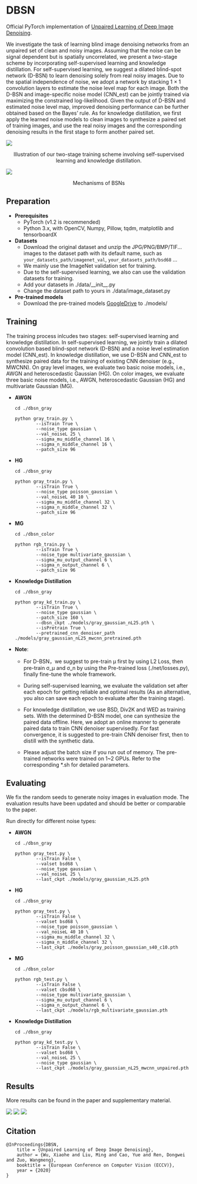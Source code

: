 # DBSN

Official PyTorch implementation of [Unpaired Learning of Deep Image Denoising](http://www.ecva.net/papers/eccv_2020/papers_ECCV/papers/123490341.pdf).

We investigate the task of learning blind image denoising networks from an unpaired set of clean and noisy images.
Assuming that the noise can be signal dependent but is spatially uncorrelated, we present a two-stage scheme by incorporating self-supervised learning and knowledge distillation. 
For self-supervised learning, we suggest a dilated blind-spot network (D-BSN) to learn denoising solely from real noisy images. Due to the spatial independence of noise, we adopt a network by stacking 1 × 1 convolution layers to estimate the noise level map for each image. Both the D-BSN and image-specific noise model (CNN\_est) can be jointly trained via maximizing the constrained log-likelihood. Given the output of D-BSN and estimated noise level map,
improved denoising performance can be further obtained based on the Bayes’ rule. 
As for knowledge distillation, we first apply the learned noise models to clean images to synthesize a paired set of training images, and use the real noisy images and the corresponding denoising results in the first stage to form another paired set.

<img src="./figs/ULD.png">
<p align="center">Illustration of our two-stage training scheme involving self-supervised learning and knowledge distillation.</p>

<img src="./figs/DBSN.png">
<p align="center">Mechanisms of BSNs</p>

## Preparation

- **Prerequisites**
    - PyTorch (v1.2 is recommended)
    - Python 3.x, with OpenCV, Numpy, Pillow, tqdm, matplotlib and tensorboardX
- **Datasets**
    - Download the original dataset and unzip the JPG/PNG/BMP/TIF... images to the dataset path with its default name, such as `your_datasets_path/imagenet_val`, `your_datasets_path/bsd68` ...
    - We mainly use the ImageNet validation set for training. 
    - Due to the self-supervised learning, we also can use the validation datasets for training.
    - Add your datasets in ./data/\_\_init\_\_.py
    - Change the dataset path to yours in ./data/image_dataset.py
- **Pre-trained models**
    - Download the pre-trained models [GoogleDrive](https://drive.google.com/drive/folders/1y6_QMGqamAmg8MguCjl6yxGW7Qquedr1?usp=sharing) to ./models/

## Training

The training process inlcudes two stages: self-supervised learning and knowledge distillation. In self-supervised learning, we jointly train a dilated convolution based blind-spot network (D-BSN) and a noise level estimation model (CNN\_est). In knowledge distillation, we use D-BSN and CNN\_est to synthesize paired data for the training of existing CNN denoiser (e.g., MWCNN).
On gray level images, we evaluate two basic noise models, i.e., AWGN and heteroscedastic Gaussian (HG). On color images, we evaluate three basic noise models, i.e., AWGN, heteroscedastic Gaussian (HG) and multivariate Gaussian (MG).

- **AWGN**

    ```console
    cd ./dbsn_gray
    
    python gray_train.py \
            --isTrain True \
            --noise_type gaussian \
            --val_noiseL 25 \
            --sigma_mu_middle_channel 16 \
            --sigma_n_middle_channel 16 \
            --patch_size 96
    ```
    
- **HG**
    
    ```console
    cd ./dbsn_gray
    
    python gray_train.py \
            --isTrain True \
            --noise_type poisson_gaussian \
            --val_noiseL 40 10 \
            --sigma_mu_middle_channel 32 \
            --sigma_n_middle_channel 32 \
            --patch_size 96
    ```
    
- **MG**
    
    ```console
    cd ./dbsn_color
    
    python rgb_train.py \
            --isTrain True \
            --noise_type multivariate_gaussian \
            --sigma_mu_output_channel 6 \
            --sigma_n_output_channel 6 \
            --patch_size 96
    ```
    
- **Knowledge Distillation**

    ```console
    cd ./dbsn_gray
    
    python gray_kd_train.py \
            --isTrain True \
            --noise_type gaussian \
            --patch_size 160 \
            --dbsn_ckpt ./models/gray_gaussian_nL25.pth \
            --isPretrain True \
            --pretrained_cnn_denoiser_path ./models/gray_gaussian_nL25_mwcnn_pretrained.pth 
    ```

- **Note**:

    - For D-BSN，we suggest to pre-train μ first by using L2 Loss, then pre-train σ_μ and σ_n by using the Pre-trained loss (./net/losses.py), finally fine-tune the whole framework.

    - During self-supervised learning, we evaluate the validation set after each epoch for getting reliable and optimal results (As an alternative, you also can save each epoch to evaluate after the training stage). 

    - For knowledge distillation, we use BSD, Div2K and WED as training sets. With the determined D-BSN model, one can synthesize the paired data offline. Here, we adopt an online manner to generate paired data to train CNN denoiser supervisedly. For fast convergence, it is suggested to pre-train CNN denoiser first, then to distill with the synthetic data. 

    - Please adjust the batch size if you run out of memory. The pre-trained networks were trained on 1~2 GPUs. Refer to the corresponding *.sh for detailed parameters.

## Evaluating

We fix the random seeds to generate noisy images in evaluation mode. The evaluation results have been updated and should be better or comparable to the paper. 

Run directly for different noise types:

- **AWGN**

    ```console
    cd ./dbsn_gray
    
    python gray_test.py \
            --isTrain False \
            --valset bsd68 \
            --noise_type gaussian \
            --val_noiseL 25 \
            --last_ckpt ./models/gray_gaussian_nL25.pth
    ```

- **HG**
    
    ```console
    cd ./dbsn_gray
    
    python gray_test.py \
            --isTrain False \
            --valset bsd68 \
            --noise_type poisson_gaussian \
            --val_noiseL 40 10 \
            --sigma_mu_middle_channel 32 \
            --sigma_n_middle_channel 32 \
            --last_ckpt ./models/gray_poisson_gaussian_s40_c10.pth
    ```
    
- **MG**
    
    ```console
    cd ./dbsn_color
    
    python rgb_test.py \
            --isTrain False \
            --valset cbsd68 \
            --noise_type multivariate_gaussian \
            --sigma_mu_output_channel 6 \
            --sigma_n_output_channel 6 \
            --last_ckpt ./models/rgb_multivariate_gaussian.pth
    ```

- **Knowledge Distillation**

    ```console
    cd ./dbsn_gray
    
    python gray_kd_test.py \
            --isTrain False \
            --valset bsd68 \
            --val_noiseL 25 \
            --noise_type gaussian \
            --last_ckpt ./models/gray_gaussian_nL25_mwcnn_unpaired.pth
    ```

## Results
More results can be found in the paper and supplementary material.

<img src="./figs/gray_psnr.png">
<img src="./figs/color_psnr.png">
<img src="./figs/color_img.png">

## Citation

```
@InProceedings{DBSN,
    title = {Unpaired Learning of Deep Image Denoising},
    author = {Wu, Xiaohe and Liu, Ming and Cao, Yue and Ren, Dongwei and Zuo, Wangmeng},
    booktitle = {European Conference on Computer Vision (ECCV)},
    year = {2020}
}
```
